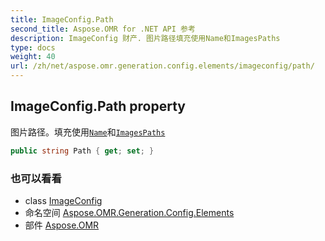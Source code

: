```yaml
---
title: ImageConfig.Path
second_title: Aspose.OMR for .NET API 参考
description: ImageConfig 财产. 图片路径填充使用Name和ImagesPaths
type: docs
weight: 40
url: /zh/net/aspose.omr.generation.config.elements/imageconfig/path/
---
```

## ImageConfig.Path property

图片路径。填充使用[`Name`](../name/)和[`ImagesPaths`](../../../aspose.omr.generation/globalpagesettings/imagespaths/)

```csharp
public string Path { get; set; }
```

### 也可以看看

* class [ImageConfig](../)
* 命名空间 [Aspose.OMR.Generation.Config.Elements](../../imageconfig/)
* 部件 [Aspose.OMR](../../../)


